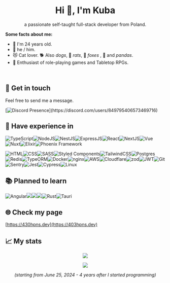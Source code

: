 <h1 align="center">Hi 👋, I'm Kuba</h1>

<p align="center">a passionate self-taught full-stack developer from Poland.</p>


**Some facts about me:**

- 🥸 I'm 24 years old.
- 🙂 he / him.
- 😻 Cat lover. 🐕 Also *dogs*,  🐀 *rats*, 🦊 *foxes* ,  🐼 and *pandas*.
- 🎲 Enthusiast of role-playing games and Tabletop RPGs.

‏‏‎ ‎

## 🤝 Get in touch
Feel free to send me a message.
<p align="center">

[![Discord Presence](https://lanyard.cnrad.dev/api/849795406573469716?idleMessage=Probably%20doing%20something%20else...)](https://discord.com/users/849795406573469716)

</p>


## 🔧 Have experience in

<img src="https://img.shields.io/badge/typescript-%23007ACC.svg?style=for-the-badge&logo=typescript&logoColor=white" alt="TypeScript" /><img src="https://img.shields.io/badge/node.js-6DA55F?style=for-the-badge&logo=node.js&logoColor=white" alt="NodeJS"/><img src="https://img.shields.io/badge/nestjs-%23E0234E.svg?style=for-the-badge&logo=nestjs&logoColor=white" alt="NestJS"/><img src="https://img.shields.io/badge/express.js-%23404d59.svg?style=for-the-badge&logo=express&logoColor=%2361DAFB" alt="ExpressJS"/><img src="https://img.shields.io/badge/react-%2320232a.svg?style=for-the-badge&logo=react&logoColor=%2361DAFB" alt="React" /><img src="https://img.shields.io/badge/Next-black?style=for-the-badge&logo=next.js&logoColor=white" alt="NextJS" /><img src="https://img.shields.io/badge/vuejs-%2335495e.svg?style=for-the-badge&logo=vuedotjs&logoColor=%234FC08D" alt="Vue" /><img src="https://img.shields.io/badge/Nuxt-002E3B?style=for-the-badge&logo=nuxtdotjs&logoColor=#00DC82" alt="Nuxt" /><img src="https://img.shields.io/badge/c%23-%23239120.svg?style=for-the-badge&logo=c-sharp&logoColor=white" alt="" /><img src="https://img.shields.io/badge/.NET-5C2D91?style=for-the-badge&logo=.net&logoColor=white" alt="" /><img src="https://img.shields.io/badge/elixir-%234B275F.svg?style=for-the-badge&logo=elixir&logoColor=white" alt="Elixir" /><img src="https://img.shields.io/badge/phoenixframework-%23FD4F00.svg?style=for-the-badge&logo=phoenixframework&logoColor=black" alt="Phoenix Framework" />


<img src="https://img.shields.io/badge/html5-%23E34F26.svg?style=for-the-badge&logo=html5&logoColor=white" alt="HTML" /><img src="https://img.shields.io/badge/css3-%231572B6.svg?style=for-the-badge&logo=css3&logoColor=white" alt="CSS" /><img src="https://img.shields.io/badge/SASS-hotpink.svg?style=for-the-badge&logo=SASS&logoColor=white" alt="SASS" /><img src="https://img.shields.io/badge/styled--components-DB7093?style=for-the-badge&logo=styled-components&logoColor=white" alt="Styled Components" /><img src="https://img.shields.io/badge/tailwindcss-%2338B2AC.svg?style=for-the-badge&logo=tailwind-css&logoColor=white" alt="TailwindCSS" /><img src="https://img.shields.io/badge/chakra-%234ED1C5.svg?style=for-the-badge&logo=chakraui&logoColor=white" alt="" /><img src="https://img.shields.io/badge/mysql-%2300f.svg?style=for-the-badge&logo=mysql&logoColor=white" alt="" /><img src="https://img.shields.io/badge/PostgreSQL-316192?style=for-the-badge&logo=postgresql&logoColor=white" alt="Postgres" /><img src="https://img.shields.io/badge/redis-%23DD0031.svg?style=for-the-badge&logo=redis&logoColor=white" alt="Redis" /><img src="https://img.shields.io/badge/redux-%23593d88.svg?style=for-the-badge&logo=redux&logoColor=white" alt="" /><img src="https://img.shields.io/badge/axios-671ddf?&style=for-the-badge&logo=axios&logoColor=white" alt="" /><img src="https://img.shields.io/badge/React_Query-FF4154?style=for-the-badge&logo=React_Query&logoColor=white" alt="" /><img src="https://img.shields.io/badge/vite-%23646CFF.svg?style=for-the-badge&logo=vite&logoColor=white" alt="" /><img src="https://img.shields.io/badge/webpack-%238DD6F9.svg?style=for-the-badge&logo=webpack&logoColor=black" alt="" /><img src="https://img.shields.io/badge/lua-%232C2D72.svg?style=for-the-badge&logo=lua&logoColor=white" alt="" /><img src="https://img.shields.io/badge/Prisma-3982CE?style=for-the-badge&logo=Prisma&logoColor=white" alt="" /><img src="https://camo.githubusercontent.com/6f7c001de494cf07a82795ba44bca083ebb61ba91e821d920acfd7a28f8523e1/68747470733a2f2f696d672e736869656c64732e696f2f62616467652f747970656f726d2d4645303830333f7374796c653d666f722d7468652d6261646765266c6f676f3d747970656f726d266c6f676f436f6c6f723d7768697465" alt="TypeORM" /><img src="https://img.shields.io/badge/docker-%230db7ed.svg?style=for-the-badge&logo=docker&logoColor=white" alt="Docker" /><img src="https://img.shields.io/badge/nginx-%23009639.svg?style=for-the-badge&logo=nginx&logoColor=white" alt="nginx" /><img src="https://img.shields.io/badge/AWS-%23FF9900.svg?style=for-the-badge&logo=amazon-aws&logoColor=white" alt="AWS" /><img src="https://img.shields.io/badge/Cloudflare-F38020?style=for-the-badge&logo=Cloudflare&logoColor=white" alt="Cloudflare"/><img src="https://camo.githubusercontent.com/de7fa36363b2a3556b48098df25827b6c8c30808233eda877fed4f7c76781262/68747470733a2f2f696d672e736869656c64732e696f2f62616467652f5a6f642d3345363742312e7376673f7374796c653d666f722d7468652d6261646765266c6f676f3d5a6f64266c6f676f436f6c6f723d7768697465" alt="zod" /><img src="https://camo.githubusercontent.com/5b9fdd18d3be6c05fa2eec8e20a7f20e42cebdf8bbd1f996a606b6a0e4abd018/68747470733a2f2f696d672e736869656c64732e696f2f62616467652f4a534f4e253230576562253230546f6b656e732d3030303030302e7376673f7374796c653d666f722d7468652d6261646765266c6f676f3d4a534f4e2d5765622d546f6b656e73266c6f676f436f6c6f723d7768697465" alt="JWT"/><img src="https://img.shields.io/badge/jira-%230A0FFF.svg?style=for-the-badge&logo=jira&logoColor=white" alt="" /><img src="https://img.shields.io/badge/git-%23F05033.svg?style=for-the-badge&logo=git&logoColor=white" alt="Git" /><img src="https://img.shields.io/badge/github-%23121011.svg?style=for-the-badge&logo=github&logoColor=white" alt="" /><img src="https://img.shields.io/badge/GitLab-330F63?style=for-the-badge&logo=gitlab&logoColor=white" alt="" /><img src="https://img.shields.io/badge/sentry-%23362D59.svg?style=for-the-badge&logo=sentry&logoColor=white" alt="Sentry" /><img src="https://img.shields.io/badge/-jest-%23C21325?style=for-the-badge&logo=jest&logoColor=white" alt="Jest" /><img src="https://img.shields.io/badge/-cypress-%23E5E5E5?style=for-the-badge&logo=cypress&logoColor=058a5e" alt="Cypress" /><img src="https://img.shields.io/badge/Linux-FCC624?style=for-the-badge&logo=linux&logoColor=black" alt="Linux" />

## 📚 Planned to learn

<img src="https://img.shields.io/badge/Angular-DD0031?style=for-the-badge&logo=angular&logoColor=white" alt="Angular" /><img src="https://img.shields.io/badge/blender-%23F5792A.svg?style=for-the-badge&logo=blender&logoColor=white" /><img src="https://img.shields.io/badge/-Unreal%20Engine-313131?style=for-the-badge&logo=unreal-engine&logoColor=white" /><img src="https://img.shields.io/badge/C%2B%2B-00599C?style=for-the-badge&logo=c%2B%2B&logoColor=white" /><img src="https://img.shields.io/badge/Rust-000000?style=for-the-badge&logo=rust&logoColor=white" alt="Rust" /><img src="https://img.shields.io/badge/Tauri-FFC131?style=for-the-badge&logo=Tauri&logoColor=white" alt="Tauri" />

## 🌐 Check my page
[https://430hpns.dev](https://403hpns.dev)

## 📈 My stats

<p align="center">
  <img src="https://komarev.com/ghpvc/?username=403hpns&style=for-the-badge" />
</p>

<p align="center">
  <img src="https://github-readme-stats.vercel.app/api/wakatime?username=403hpns" />
</p>
<p align="center">
    <em>(starting from June 25, 2024 - 4 years after I started programming)</em>
</p>

<h2> </h2>
<div align="center">
  <img src="https://i.imgur.com/ll2HzoZ.jpg" alt="" />
</div>



